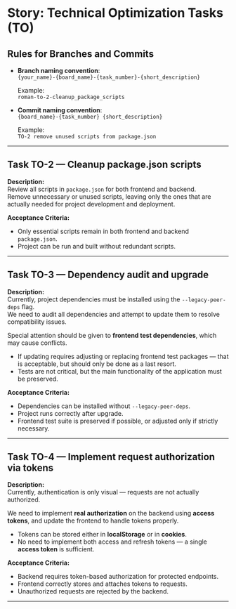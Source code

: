 # Story: Technical Optimization Tasks (TO)

## Rules for Branches and Commits

- **Branch naming convention**:  
  `{your_name}-{board_name}-{task_number}-{short_description}`  

  Example:  
  `roman-to-2-cleanup_package_scripts`

- **Commit naming convention**:  
  `{board_name}-{task_number} {short_description}`  

  Example:  
  `TO-2 remove unused scripts from package.json`

---

## Task TO-2 — Cleanup package.json scripts
**Description:**  
Review all scripts in `package.json` for both frontend and backend.  
Remove unnecessary or unused scripts, leaving only the ones that are actually needed for project development and deployment.

**Acceptance Criteria:**  
- Only essential scripts remain in both frontend and backend `package.json`.
- Project can be run and built without redundant scripts.

---

## Task TO-3 — Dependency audit and upgrade
**Description:**  
Currently, project dependencies must be installed using the `--legacy-peer-deps` flag.  
We need to audit all dependencies and attempt to update them to resolve compatibility issues.  

Special attention should be given to **frontend test dependencies**, which may cause conflicts.  
- If updating requires adjusting or replacing frontend test packages — that is acceptable, but should only be done as a last resort.  
- Tests are not critical, but the main functionality of the application must be preserved.

**Acceptance Criteria:**  
- Dependencies can be installed without `--legacy-peer-deps`.
- Project runs correctly after upgrade.
- Frontend test suite is preserved if possible, or adjusted only if strictly necessary.

---

## Task TO-4 — Implement request authorization via tokens
**Description:**  
Currently, authentication is only visual — requests are not actually authorized.  

We need to implement **real authorization** on the backend using **access tokens**, and update the frontend to handle tokens properly.  
- Tokens can be stored either in **localStorage** or in **cookies**.  
- No need to implement both access and refresh tokens — a single **access token** is sufficient.

**Acceptance Criteria:**  
- Backend requires token-based authorization for protected endpoints.
- Frontend correctly stores and attaches tokens to requests.
- Unauthorized requests are rejected by the backend.

---
